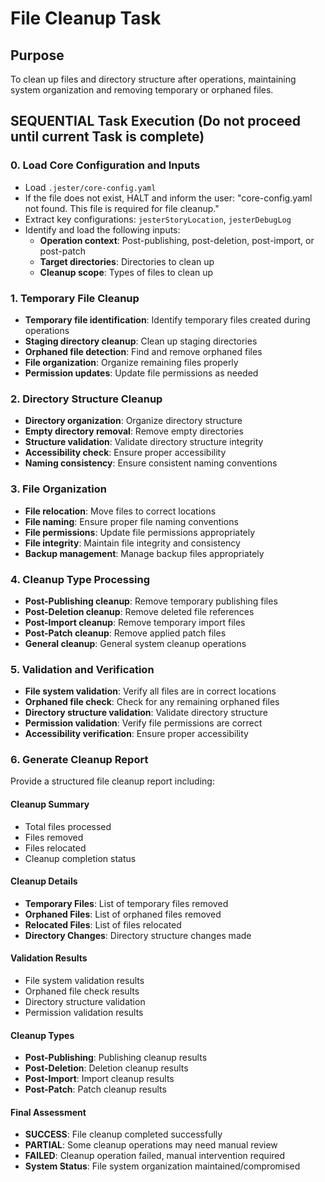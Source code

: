 <!-- Powered by BMAD™ Core -->

# File Cleanup Task

## Purpose

To clean up files and directory structure after operations, maintaining system organization and removing temporary or orphaned files.

## SEQUENTIAL Task Execution (Do not proceed until current Task is complete)

### 0. Load Core Configuration and Inputs

- Load `.jester/core-config.yaml`
- If the file does not exist, HALT and inform the user: "core-config.yaml not found. This file is required for file cleanup."
- Extract key configurations: `jesterStoryLocation`, `jesterDebugLog`
- Identify and load the following inputs:
  - **Operation context**: Post-publishing, post-deletion, post-import, or post-patch
  - **Target directories**: Directories to clean up
  - **Cleanup scope**: Types of files to clean up

### 1. Temporary File Cleanup

- **Temporary file identification**: Identify temporary files created during operations
- **Staging directory cleanup**: Clean up staging directories
- **Orphaned file detection**: Find and remove orphaned files
- **File organization**: Organize remaining files properly
- **Permission updates**: Update file permissions as needed

### 2. Directory Structure Cleanup

- **Directory organization**: Organize directory structure
- **Empty directory removal**: Remove empty directories
- **Structure validation**: Validate directory structure integrity
- **Accessibility check**: Ensure proper accessibility
- **Naming consistency**: Ensure consistent naming conventions

### 3. File Organization

- **File relocation**: Move files to correct locations
- **File naming**: Ensure proper file naming conventions
- **File permissions**: Update file permissions appropriately
- **File integrity**: Maintain file integrity and consistency
- **Backup management**: Manage backup files appropriately

### 4. Cleanup Type Processing

- **Post-Publishing cleanup**: Remove temporary publishing files
- **Post-Deletion cleanup**: Remove deleted file references
- **Post-Import cleanup**: Remove temporary import files
- **Post-Patch cleanup**: Remove applied patch files
- **General cleanup**: General system cleanup operations

### 5. Validation and Verification

- **File system validation**: Verify all files are in correct locations
- **Orphaned file check**: Check for any remaining orphaned files
- **Directory structure validation**: Validate directory structure
- **Permission validation**: Verify file permissions are correct
- **Accessibility verification**: Ensure proper accessibility

### 6. Generate Cleanup Report

Provide a structured file cleanup report including:

#### Cleanup Summary
- Total files processed
- Files removed
- Files relocated
- Cleanup completion status

#### Cleanup Details
- **Temporary Files**: List of temporary files removed
- **Orphaned Files**: List of orphaned files removed
- **Relocated Files**: List of files relocated
- **Directory Changes**: Directory structure changes made

#### Validation Results
- File system validation results
- Orphaned file check results
- Directory structure validation
- Permission validation results

#### Cleanup Types
- **Post-Publishing**: Publishing cleanup results
- **Post-Deletion**: Deletion cleanup results
- **Post-Import**: Import cleanup results
- **Post-Patch**: Patch cleanup results

#### Final Assessment
- **SUCCESS**: File cleanup completed successfully
- **PARTIAL**: Some cleanup operations may need manual review
- **FAILED**: Cleanup operation failed, manual intervention required
- **System Status**: File system organization maintained/compromised